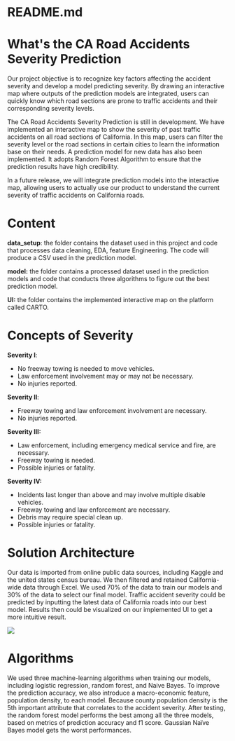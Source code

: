 # README.md

# What's the CA Road Accidents Severity Prediction

Our project objective is to recognize key factors affecting the accident severity and develop a model predicting severity. By drawing an interactive map where outputs of the prediction models are integrated, users can quickly know which road sections are prone to traffic accidents and their corresponding severity levels.

The CA Road Accidents Severity Prediction is still in development. We have implemented an interactive map to show the severity of past traffic accidents on all road sections of California. In this map, users can filter the severity level or the road sections in certain cities to learn the information base on their needs. A prediction model for new data has also been implemented. It adopts Random Forest Algorithm to ensure that the prediction results have high credibility.

In a future release, we will integrate prediction models into the interactive map, allowing users to actually use our product to understand the current severity of traffic accidents on California roads.

# Content

**data_setup**: the folder contains the dataset used in this project and code that processes data cleaning, EDA, feature Engineering. The code will produce a CSV used in the prediction model.

**model:** the folder contains a processed dataset used in the prediction models and code that conducts three algorithms to figure out the best prediction model.

**UI:** the folder contains the implemented interactive map on the platform called CARTO.

# Concepts of Severity

**Severity I**: 

- No freeway towing is needed to move vehicles.
- Law enforcement involvement may or may not be necessary.
- No injuries reported.

**Severity II**: 

- Freeway towing and law enforcement involvement are necessary.
- No injuries reported.

**Severity III:**

- Law enforcement, including emergency medical service and fire, are necessary.
- Freeway towing is needed.
- Possible injuries or fatality.

**Severity IV:**

- Incidents last longer than above and may involve multiple disable vehicles.
- Freeway towing and law enforcement are necessary.
- Debris may require special clean up.
- Possible injuries or fatality.

# Solution Architecture

Our data is imported from online public data sources, including Kaggle and the united states census bureau. We then filtered and retained California-wide data through Excel.
We used 70% of the data to train our models and 30% of the data to select our final model. Traffic accident severity could be predicted by inputting the latest data of California roads into our best model. Results then could be visualized on our implemented UI to get a more intuitive result.

![](solution_architecuture.png)

# Algorithms

We used three machine-learning algorithms when training our models, including logistic regression, random forest, and Naive Bayes. To improve the prediction accuracy, we also introduce a macro-economic feature, population density, to each model. Because county population density is the 5th important attribute that correlates to the accident severity. After testing, the random forest model performs the best among all the three models, based on metrics of prediction accuracy and f1 score. Gaussian Naïve Bayes model gets the worst performances.
